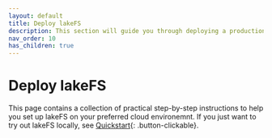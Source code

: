 ```yaml
---
layout: default
title: Deploy lakeFS
description: This section will guide you through deploying a production-suitable lakeFS environment.
nav_order: 10
has_children: true
---
```


# Deploy lakeFS

This page contains a collection of practical step-by-step instructions to help you set up lakeFS on your preferred cloud environemnt.
If you just want to try out lakeFS locally, see [Quickstart](../quickstart/index.md){: .button-clickable}.

